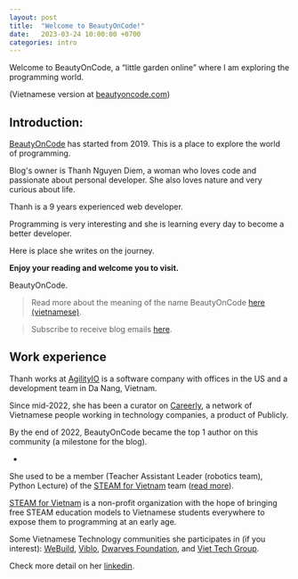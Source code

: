 ```yaml
---
layout: post
title:  "Welcome to BeautyOnCode!"
date:   2023-03-24 10:00:00 +0700
categories: intro
---
```


Welcome to BeautyOnCode, a “little garden online” where I am exploring the programming world.

(Vietnamese version at [beautyoncode.com](http://beautyoncode.com/))

## Introduction:

[BeautyOnCode](https://beautyoncode.online) has started from 2019. This is a place to explore the world of programming.

Blog's owner is Thanh Nguyen Diem, a woman who loves code and passionate about personal developer. She also loves nature and very curious about life.

Thanh is a 9 years experienced web developer.

Programming is very interesting and she is learning every day to become a better developer.

Here is place she writes on the journey.

**Enjoy your reading and welcome you to visit.**

BeautyOnCode.


> Read more about the meaning of the name BeautyOnCode [here (vietnamese)](https://beautyoncode.com/gioi-thieu/).

> Subscribe to receive blog emails [here](https://bit.ly/3un9YiW).


## Work experience
Thanh works at [AgilityIO](https://www.agilityio.com/) is a software company with offices in the US and a development team in Da Nang, Vietnam.

Since mid-2022, she has been a curator on [Careerly](https://careerly.vn/profiles/1140), a network of Vietnamese people working in technology companies, a product of Publicly.

By the end of 2022, BeautyOnCode became the top 1 author on this community (a milestone for the blog).

-

She used to be a member (Teacher Assistant Leader (robotics team), Python Lecture) of the [STEAM for Vietnam](https://steamforvietnam.org/) team ([read more](https://beautyoncode.com/mot-nam-cung-steam-for-vietnam/)).

[STEAM for Vietnam](https://steamforvietnam.org/) is a non-profit organization with the hope of bringing free STEAM education models to Vietnamese students everywhere to expose them to programming at an early age.

Some Vietnamese Technology communities she participates in (if you interest): [WeBuild](https://www.webuild.community/), [Viblo](https://viblo.asia/u/BeautyOnCode), [Dwarves Foundation](https://dwarves.foundation/), and [Viet Tech Group](https://www.viettech.group/).

Check more detail on her [linkedin](https://www.linkedin.com/in/graphicdthanh/).